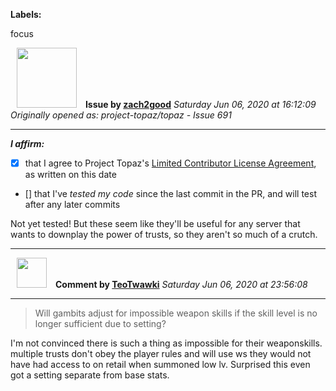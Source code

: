 **Labels:**

focus



<a href="https://github.com/zach2good"><img src="https://avatars3.githubusercontent.com/u/1389729?v=4" width="96" height="96" hspace="10"></img></a> **Issue by [zach2good](https://github.com/zach2good)**
_Saturday Jun 06, 2020 at 16:12:09_
_Originally opened as: project-topaz/topaz - Issue 691_

----

<!-- place 'x' mark between square [] brackets to affirm: -->
**_I affirm:_**
- [x] that I agree to Project Topaz's [Limited Contributor License Agreement](http://project-topaz.com/blob/release/CONTRIBUTOR_AGREEMENT.md), as written on this date
- [] that I've _tested my code_ since the last commit in the PR, and will test after any later commits

Not yet tested! But these seem like they'll be useful for any server that wants to downplay the power of trusts, so they aren't so much of a crutch.


----
<a href="https://github.com/TeoTwawki"><img src="https://avatars0.githubusercontent.com/u/6871475?v=4" width="48" height="48" hspace="10"></img></a> **Comment by [TeoTwawki](https://github.com/TeoTwawki)**
_Saturday Jun 06, 2020 at 23:56:08_

----

> Will gambits adjust for impossible weapon skills if the skill level is no longer sufficient due to setting?

I'm not convinced there is such a thing as impossible for their weaponskills. multiple trusts don't obey the player rules and will use ws they would not have had access to on retail when summoned low lv. Surprised this even got a setting separate from base stats.
